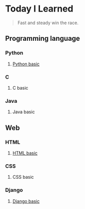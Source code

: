 # Today I Learned

> Fast and steady win the race.
>



## Programming language

### Python

1. [Python basic](study/python/python-basic.md)



### C

1. C basic



### Java

1. Java basic



## Web

### HTML

1. [HTML basic](study/web/html-basic.md)



### CSS

1. CSS basic

   

### Django

1. [Django basic](study/web/django-basic.md)